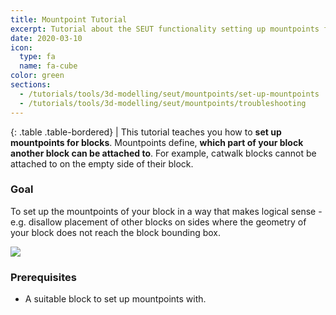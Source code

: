 ```yaml
---
title: Mountpoint Tutorial
excerpt: Tutorial about the SEUT functionality setting up mountpoints for blocks.
date: 2020-03-10
icon:
  type: fa
  name: fa-cube
color: green
sections:
  - /tutorials/tools/3d-modelling/seut/mountpoints/set-up-mountpoints
  - /tutorials/tools/3d-modelling/seut/mountpoints/troubleshooting
---
```


<div class="table-responsive">

{: .table .table-bordered}
| This tutorial teaches you how to **set up mountpoints for blocks**. Mountpoints define, **which part of your block another block can be attached to**. For example, catwalk blocks cannot be attached to on the empty side of their block.

</div>

### Goal
To set up the mountpoints of your block in a way that makes logical sense - e.g. disallow placement of other blocks on sides where the geometry of your block does not reach the block bounding box.

![](/modding-reference/assets/images/tutorials/seut/mountpoints_goal.png)

### Prerequisites
* A suitable block to set up mountpoints with.
<br><br/>